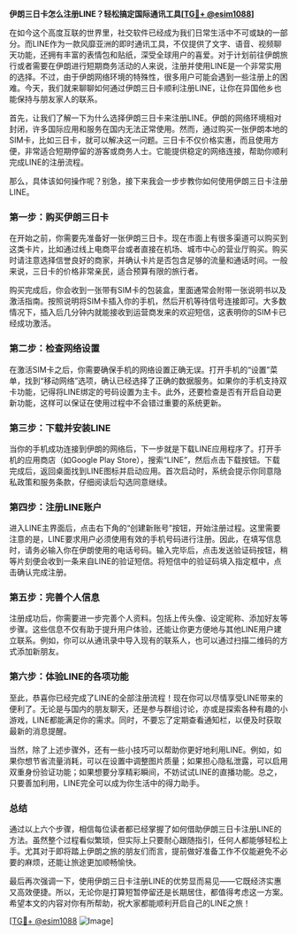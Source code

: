 **伊朗三日卡怎么注册LINE？轻松搞定国际通讯工具[[TG💪+ @esim1088](https://t.me/s/esim1088)]**

在如今这个高度互联的世界里，社交软件已经成为我们日常生活中不可或缺的一部分。而LINE作为一款风靡亚洲的即时通讯工具，不仅提供了文字、语音、视频聊天功能，还拥有丰富的表情包和贴纸，深受全球用户的喜爱。对于计划前往伊朗旅行或者需要在伊朗进行短期商务活动的人来说，注册并使用LINE是一个非常实用的选择。不过，由于伊朗网络环境的特殊性，很多用户可能会遇到一些注册上的困难。今天，我们就来聊聊如何通过伊朗三日卡顺利注册LINE，让你在异国他乡也能保持与朋友家人的联系。

首先，让我们了解一下为什么选择伊朗三日卡来注册LINE。伊朗的网络环境相对封闭，许多国际应用和服务在国内无法正常使用。然而，通过购买一张伊朗本地的SIM卡，比如三日卡，就可以解决这一问题。三日卡不仅价格实惠，而且使用方便，非常适合短期停留的游客或商务人士。它能提供稳定的网络连接，帮助你顺利完成LINE的注册流程。

那么，具体该如何操作呢？别急，接下来我会一步步教你如何使用伊朗三日卡注册LINE。

### **第一步：购买伊朗三日卡**
在开始之前，你需要先准备好一张伊朗三日卡。现在市面上有很多渠道可以购买到这类卡片，比如通过线上电商平台或者直接在机场、城市中心的营业厅购买。购买时请注意选择信誉良好的商家，并确认卡片是否包含足够的流量和通话时间。一般来说，三日卡的价格非常亲民，适合预算有限的旅行者。

购买完成后，你会收到一张带有SIM卡的包装盒，里面通常会附带一张说明书以及激活指南。按照说明将SIM卡插入你的手机，然后开机等待信号连接即可。大多数情况下，插入后几分钟内就能接收到运营商发来的欢迎短信，这表明你的SIM卡已经成功激活。

### **第二步：检查网络设置**
在激活SIM卡之后，你需要确保手机的网络设置正确无误。打开手机的“设置”菜单，找到“移动网络”选项，确认已经选择了正确的数据服务。如果你的手机支持双卡功能，记得将LINE绑定的号码设置为主卡。此外，还要检查是否有开启自动更新功能，这样可以保证在使用过程中不会错过重要的系统更新。

### **第三步：下载并安装LINE**
当你的手机成功连接到伊朗的网络后，下一步就是下载LINE应用程序了。打开手机的应用商店（如Google Play Store），搜索“LINE”，然后点击下载按钮。下载完成后，返回桌面找到LINE图标并启动应用。首次启动时，系统会提示你同意隐私政策和服务条款，仔细阅读后勾选同意继续。

### **第四步：注册LINE账户**
进入LINE主界面后，点击右下角的“创建新账号”按钮，开始注册过程。这里需要注意的是，LINE要求用户必须使用有效的手机号码进行注册。因此，在填写信息时，请务必输入你在伊朗使用的电话号码。输入完毕后，点击发送验证码按钮，稍等片刻便会收到一条来自LINE的验证短信。将短信中的验证码填入指定框中，点击确认完成注册。

### **第五步：完善个人信息**
注册成功后，你需要进一步完善个人资料。包括上传头像、设定昵称、添加好友等步骤。这些信息不仅有助于提升用户体验，还能让你更方便地与其他LINE用户建立联系。例如，你可以从通讯录中导入现有的联系人，也可以通过扫描二维码的方式添加新朋友。

### **第六步：体验LINE的各项功能**
至此，恭喜你已经完成了LINE的全部注册流程！现在你可以尽情享受LINE带来的便利了。无论是与国内的朋友聊天，还是参与群组讨论，亦或是探索各种有趣的小游戏，LINE都能满足你的需求。同时，不要忘了定期查看通知栏，以便及时获取最新的消息提醒。

当然，除了上述步骤外，还有一些小技巧可以帮助你更好地利用LINE。例如，如果你想节省流量消耗，可以在设置中调整图片质量；如果担心隐私泄露，可以启用双重身份验证功能；如果想要分享精彩瞬间，不妨试试LINE的直播功能。总之，只要善加利用，LINE完全可以成为你生活中的得力助手。

### **总结**
通过以上六个步骤，相信每位读者都已经掌握了如何借助伊朗三日卡注册LINE的方法。虽然整个过程看似繁琐，但实际上只要耐心跟随指引，任何人都能够轻松上手。尤其对于即将踏上伊朗之旅的朋友们而言，提前做好准备工作不仅能避免不必要的麻烦，还能让旅途更加顺畅愉快。

最后再次强调一下，使用伊朗三日卡注册LINE的优势显而易见——它既经济实惠又高效便捷。所以，无论你是打算短暂停留还是长期居住，都值得考虑这一方案。希望本文的内容对你有所帮助，祝大家都能顺利开启自己的LINE之旅！

[[TG💪+ @esim1088](https://t.me/s/esim1088) ![Image](https://i.postimg.cc/4NQfJmqS/Snipaste-2025-05-13-00-14-12.png)]
